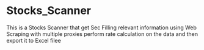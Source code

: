 # Stocks_Scanner
This is a Stocks Scanner that get Sec Filling relevant information using Web Scraping with multiple proxies
perform rate calculation on the data and then export it to Excel filee

